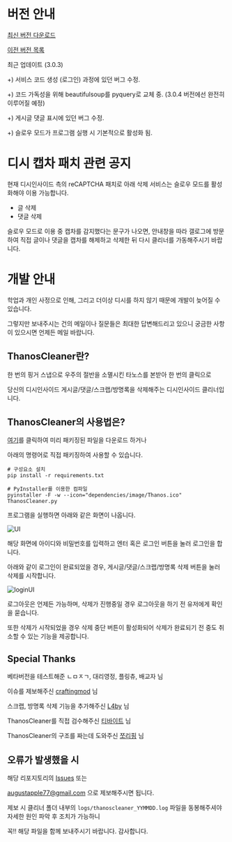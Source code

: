 # 버전 안내
[최신 버전 다운로드](https://github.com/augustapple/ThanosCleaner/releases/latest/download/ThanosCleaner.zip)

[이전 버전 목록](https://github.com/augustapple/ThanosCleaner/releases)

최근 업데이트 (3.0.3)

+) 서비스 코드 생성 (로그인) 과정에 있던 버그 수정.

+) 코드 가독성을 위해 beautifulsoup를 pyquery로 교체 중. (3.0.4 버전에선 완전히 이루어질 예정)

+) 게시글 댓글 표시에 있던 버그 수정.

+) 슬로우 모드가 프로그램 실행 시 기본적으로 활성화 됨.

# 디시 캡차 패치 관련 공지

현재 디시인사이드 측의 reCAPTCHA 패치로 아래 삭제 서비스는 슬로우 모드를 활성화해야 이용 가능합니다.

* 글 삭제
* 댓글 삭제

슬로우 모드로 이용 중 캡차를 감지했다는 문구가 나오면, 안내창을 따라 갤로그에 방문하여 직접 글이나 댓글을 캡차를 해제하고 삭제한 뒤 다시 클리너를 가동해주시기 바랍니다.

# 개발 안내

학업과 개인 사정으로 인해, 그리고 더이상 디시를 하지 않기 때문에 개발이 늦어질 수 있습니다.

그렇지만 보내주시는 건의 메일이나 질문들은 최대한 답변해드리고 있으니 궁금한 사항이 있으시면 언제든 메일 바랍니다.

## ThanosCleaner란?
한 번의 핑거 스냅으로 우주의 절반을 소멸시킨 타노스를 본받아 한 번의 클릭으로

당신의 디시인사이드 게시글/댓글/스크랩/방명록을 삭제해주는 디시인사이드 클리너입니다.

## ThanosCleaner의 사용법은?
[여기](https://github.com/augustapple/ThanosCleaner/releases)를 클릭하여 미리 패키징된 파일을 다운로드 하거나

아래의 명령어로 직접 패키징하여 사용할 수 있습니다.

```
# 구성요소 설치
pip install -r requirements.txt

# PyInstaller를 이용한 컴파일
pyinstaller -F -w --icon="dependencies/image/Thanos.ico" ThanosCleaner.py
```

프로그램을 실행하면 아래와 같은 화면이 나옵니다.

![UI](https://user-images.githubusercontent.com/57178921/77852076-9d792d00-7217-11ea-8940-937da022be92.png)

해당 화면에 아이디와 비밀번호를 입력하고 엔터 혹은 로그인 버튼을 눌러 로그인을 합니다.

아래와 같이 로그인이 완료되었을 경우, 게시글/댓글/스크랩/방명록 삭제 버튼을 눌러 삭제를 시작합니다.

![loginUI](https://user-images.githubusercontent.com/57178921/77852078-9e11c380-7217-11ea-9dfb-1e0f61b769df.png)

로그아웃은 언제든 가능하며, 삭제가 진행중일 경우 로그아웃을 하기 전 유저에게 확인을 묻습니다.

또한 삭제가 시작되었을 경우 삭제 중단 버튼이 활성화되어 삭제가 완료되기 전 중도 취소할 수 있는 기능을 제공합니다.

## Special Thanks

베타버전을 테스트해준 ㄴㅁㅈㄱ, 대리영정, 플링츄, 배교자 님

이슈를 제보해주신 [craftingmod](https://github.com/craftingmod) 님

스크랩, 방명록 삭제 기능을 추가해주신 [L4by](https://github.com/L4by) 님

ThanosCleaner를 직접 검수해주신 [티바이트](https://github.com/tibyte) 님

ThanosCleaner의 구조를 짜는데 도와주신 [쪼리핑](https://github.com/JJoriping) 님

## 오류가 발생했을 시
해당 리포지토리의 [Issues](https://github.com/augustapple/ThanosCleaner/issues) 또는

augustapple77@gmail.com 으로 제보해주시면 됩니다.

제보 시 클리너 폴더 내부의 `logs/thanoscleaner_YYMMDD.log` 파일을 동봉해주셔야 자세한 원인 파악 후 조치가 가능하니

꼭!! 해당 파일을 함께 보내주시기 바랍니다. 감사합니다.

